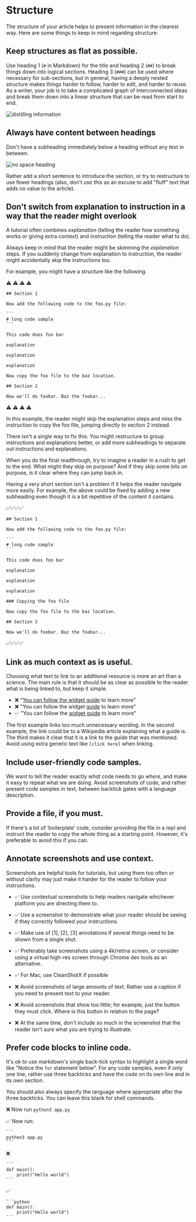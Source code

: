 # Structure

The structure of your article helps to present information in the clearest way. Here are some things to keep in mind regarding structure:

## Keep structures as flat as possible.

Use heading 1 (`#` in Markdown) for the title and heading 2 (`##`) to break things down into logical sections. Heading 3 (`###`) can be used where necessary for sub-sections, but in general, having a deeply nested structure makes things harder to follow, harder to edit, and harder to reuse. As a writer, your job is to take a complicated graph of interconnected ideas and break them down into a linear structure that can be read from start to end.

![distilling information](./img/distillinginfo.png)

## Always have content between headings

Don't have a subheading immediately below a heading without any text in between.

![no space heading](./img/no-space-heading.png)

Rather add a short sentence to introduce the section, or try to restructure to use fewer headings (also, don't use this as an excuse to add "fluff" text that adds no value to the article).

## Don't switch from explanation to instruction in a way that the reader might overlook

A tutorial often combines _explanation_ (telling the reader how something works or giving extra context) and _instruction_ (telling the reader what to do).

Always keep in mind that the reader might be skimming the _explanation_ steps. If you suddenly change from explanation to instruction, the reader might accidentally skip the instructions too.

For example, you might have a structure like the following.

⚠️ ⚠️ ⚠️ ⚠️ 

````
## Section 1

Now add the following code to the foo.py file:

```
# long code sample
```

This code does foo bar

explanation 

explanation 

explanation

Now copy the foo file to the baz location.

## Section 2

Now we'll do foobar. Baz the foobar...
````
⚠️ ⚠️ ⚠️ ⚠️ 

In this example, the reader might skip the explanation steps and miss the instruction to copy the foo file, jumping directly to section 2 instead.

There isn't a single way to fix this. You might restructure to group instructions and explanations better, or add more subheadings to separate out instructions and explanations. 

When you do the final readthrough, try to imagine a reader in a rush to get to the end. What might they skip on purpose? And if they skip some bits on purpose, is it clear where they can jump back in.

Having a very short section isn't a problem if it helps the reader navigate more easily. For example, the above could be fixed by adding a new subheading even though it is a bit repetitive of the content it contains.

✅✅✅✅  
````
## Section 1

Now add the following code to the foo.py file:

```
# long code sample
```

This code does foo bar

explanation 

explanation 

explanation

### Copying the foo file

Now copy the foo file to the baz location.

## Section 2

Now we'll do foobar. Baz the foobar...
````
✅✅✅✅  

## Link as much context as is useful.

Choosing what text to link to an additional resource is more an art than a science. The main rule is that it should be as clear as possible to the reader what is being linked to, but keep it simple. 

* ❌ "[You can follow the widget guide](#) to learn more"
* ❌ "You can follow the widget [guide](#) to learn more"
* ✅ "You can follow the [widget guide](#) to learn more"

The first example links too much unnecessary wording. In the second example, the link could be to a Wikipedia article explaining what a guide is. The third makes it clear that it is a link to the guide that was mentioned. Avoid using extra generic text like `[click here]` when linking.

## Include user-friendly code samples.

We want to tell the reader exactly _what_ code needs to go _where_, and make it easy to repeat what we are doing. Avoid screenshots of code, and rather present code samples in text, between backtick gates with a language description.

## Provide a file, if you must.

If there's a lot of ‘boilerplate’ code, consider providing the file in a repl and instruct the reader to copy the whole thing as a starting point. However, it's preferable to avoid this if you can.

## Annotate screenshots and use context.

Screenshots are helpful tools for tutorials, but using them too often or without clarity may just make it harder for the reader to follow your instructions. 
 
* ✅ Use contextual screenshots to help readers navigate whichever platform you are directing them to.
* ✅ Use a screenshot to demonstrate what your reader should be seeing if they correctly followed your instructions. 
* ✅ Make use of [1], [2], [3] annotations if several things need to be shown from a single shot.
* ✅ Preferably take screenshots using a 4k/retina screen, or consider using a virtual high-res screen through Chrome dev tools as an alternative.
* ✅ For Mac, use CleanShotX if possible

* ❌ Avoid screenshots of large amounts of text. Rather use a caption if you need to present text to your reader. 
* ❌ Avoid screenshots that show too little; for example, just the button they must click. Where is this button in relation to the page? 
* ❌ At the same time, don't include so much in the screenshot that the reader isn't sure what you are trying to illustrate.

## Prefer code blocks to inline code.

It's ok to use markdown's single back-tick syntax to highlight a single word like "Notice the `for` statement below". For any code samples, even if only one line, rather use three backticks and have the code on its own line and in its own section.

You should also always specify the language where appropriate after the three backticks. You can leave this blank for shell commands.

❌ Now run `python3 app.py`

✅ Now run:

````
```
python3 app.py
```
````

❌
````
```
def main():
    print("Hello world")
```
````

✅
````
```python
def main():
    print("Hello world")
```
````

